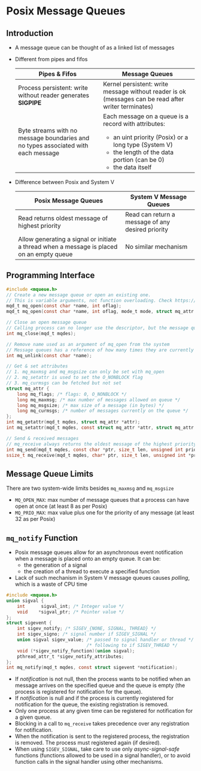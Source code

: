 # Posix Message Queues

## Introduction

* A message queue can be thought of as a linked list of messages
* Different from pipes and fifos

    <table>
    <thead><tr>
        <th>Pipes &amp; Fifos</th>
        <th>Message Queues</th>
    </tr></thead>
    <tbody>
        <tr>
            <td>Process persistent: write without reader generates <strong>SIGPIPE</strong></td>
            <td>Kernel persistent: write message without reader is ok (messages can be read after writer terminates)</td>
        </tr>
        <tr>
            <td>Byte streams with no message boundaries and no types associated with each message</td>
            <td>Each message on a queue is a record with attributes:
            <ul>
                <li>an uint priority (Posix) or a long type (System V)</li>
                <li>the length of the data portion (can be 0)</li>
                <li>the data itself</li>
            </ul>
            </td>
        </tr>
    </tbody>
    </table>
* Difference between Posix and System V
    <table>
    <thead><tr>
        <th>Posix Message Queues</th>
        <th>System V Message Queues</th>
    </tr></thead>
    <tbody>
        <tr>
        <td>Read returns oldest message of highest priority</td>
        <td>Read can return a message of any desired priority</td>
        </tr>
        <tr>
        <td>Allow generating a signal or initiate a thread when a message is placed on an empty queue</td>
        <td>No similar mechanism</td>
        </tr>
    </tbody>
    </table>

## Programming Interface

```c
#include <mqueue.h>
// Create a new message queue or open an existing one.
// This is variable arguments, not function overloading. Check https://stackoverflow.com/questions/2685933/function-overloading-in-c
mqd_t mq_open(const char *name, int oflag);
mqd_t mq_open(const char *name, int oflag, mode_t mode, struct mq_attr *attr);

// Close an open message queue
// Calling process can no longer use the descriptor, but the message queue is not removed from the system.
int mq_close(mqd_t mqdes);

// Remove name used as an argument of mq_open from the system
// Message queues has a reference of how many times they are currently open. This function removes the name from the system, but the queue is not destroyed until the reference count reaches 0 (i.e. the last mq_close occurs).
int mq_unlink(const char *name);

// Get & set attributes
// 1. mq_maxmsg and mq_msgsize can only be set with mq_open
// 2. mq_setattr is used to set the O_NONBLOCK flag
// 3. mq_curmsgs can be fetched but not set
struct mq_attr {
    long mq_flags; /* flags: 0, O_NONBLOCK */
    long mq_maxmsg; /* max number of messages allowed on queue */
    long mq_msgsize; /* max size of a message (in bytes) */
    long mq_curmsgs; /* number of messages currently on the queue */
};
int mq_getattr(mqd_t mqdes, struct mq_attr *attr);
int mq_setattr(mqd_t mqdes, const struct mq_attr *attr, struct mq_attr *oattr);

// Send & received messages
// mq_receive always returns the oldest message of the highest priority. the len argument passed to mq_receive must >= mq_msgsize of the queue, otherwise it returns EMSGSIZE.
int mq_send(mqd_t mqdes, const char *ptr, size_t len, unsigned int prio);
ssize_t mq_receive(mqd_t mqdes, char* ptr, size_t len, unsigned int *priop);
```
## Message Queue Limits

There are two system-wide limits besides `mq_maxmsg` and `mq_msgsize`
* `MQ_OPEN_MAX`: max number of message queues that a process can have open at once (at least 8 as per Posix)
* `MQ_PRIO_MAX`: max value plus one for the priority of any message (at least 32 as per Posix)

## `mq_notify` Function

* Posix message queues allow for an asynchronous event notification when a message is placed onto an empty queue. It can be:
    - the generation of a signal
    - the creation of a thread to execute a specified function
* Lack of such mechanism in System V message queues causes *polling*, which is a waste of CPU time 

```c
#include <mqueue.h>
union sigval {
    int      sigval_int; /* Integer value */     
    void    *sigval_ptr; /* Pointer value */
};
struct sigevent {
    int sigev_notify; /* SIGEV_{NONE, SIGNAL, THREAD} */
    int sigev_signo; /* signal number if SIGEV_SIGNAL */
    union sigval sigev_value; /* passed to signal handler or thread */
                              /* following to if SIGEV_THREAD */
    void (*sigev_notify_function)(union sigval);
    pthread_attr_t *sigev_notify_attributes;
};
int mq_notify(mqd_t mqdes, const struct sigevent *notification);
```
* If *notification* is not null, then the process wants to be notified when an message arrives on the specified queue and the queue is empty (the process is registered for notification for the queue).
* If *notification* is null and if the process is currently registered for notification for the queue, the existing registration is removed.
* Only one process at any given time can be registered for notification for a given queue.
* Blocking in a call to `mq_receive` takes precedence over any registration for notification.
* When the notification is sent to the registered process, the registration is removed. The process must registered again (if desired).
* When using `SIGEV_SIGNAL`, take care to use only *async-signal-safe* functions (functions allowed to be used in a signal handler), or to avoid function calls in the signal handler using other mechanisms.
